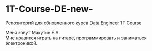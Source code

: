 # 1T-Course-DE-new-
Репозиторий для обновленного курса Data Engineer  1T Course

Меня зовут Макутин Е.А. <br>
Мне нравится играть на гитаре, программировать и заниматься электроникой.
